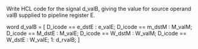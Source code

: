 Write HCL code for the signal d_valB, giving the value for source operand valB
supplied to pipeline register E.

word d_valB = [
  D_icode == e_dstE : e_valE;
  D_icode == m_dstM : M_valM;
  D_icode == M_dstE : M_valE;
  D_icode == W_dstM : W_valM;
  D_icode == W_dstE : W_valE;
  1: d_rvalB;
]
